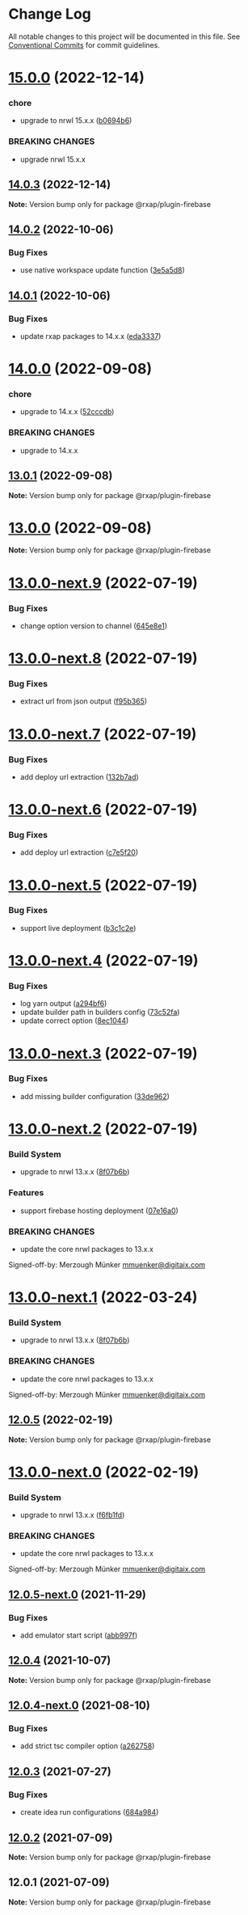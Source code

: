 # Change Log

All notable changes to this project will be documented in this file.
See [Conventional Commits](https://conventionalcommits.org) for commit guidelines.

# [15.0.0](https://gitlab.com/rxap/schematics/compare/@rxap/plugin-firebase@14.0.3...@rxap/plugin-firebase@15.0.0) (2022-12-14)


### chore

* upgrade to nrwl 15.x.x ([b0694b6](https://gitlab.com/rxap/schematics/commit/b0694b6550730b80fb7356f6c225787fda1ff6be))


### BREAKING CHANGES

* upgrade nrwl 15.x.x





## [14.0.3](https://gitlab.com/rxap/schematics/compare/@rxap/plugin-firebase@14.0.2...@rxap/plugin-firebase@14.0.3) (2022-12-14)

**Note:** Version bump only for package @rxap/plugin-firebase





## [14.0.2](https://gitlab.com/rxap/schematics/compare/@rxap/plugin-firebase@14.0.1...@rxap/plugin-firebase@14.0.2) (2022-10-06)


### Bug Fixes

* use native workspace update function ([3e5a5d8](https://gitlab.com/rxap/schematics/commit/3e5a5d8ec993efb765ea23239462f18c6dbf8706))





## [14.0.1](https://gitlab.com/rxap/schematics/compare/@rxap/plugin-firebase@14.0.0...@rxap/plugin-firebase@14.0.1) (2022-10-06)


### Bug Fixes

* update rxap packages to 14.x.x ([eda3337](https://gitlab.com/rxap/schematics/commit/eda3337af2c477126a3d83715cdc7a955c239cb6))





# [14.0.0](https://gitlab.com/rxap/schematics/compare/@rxap/plugin-firebase@13.0.1...@rxap/plugin-firebase@14.0.0) (2022-09-08)


### chore

* upgrade to 14.x.x ([52cccdb](https://gitlab.com/rxap/schematics/commit/52cccdb066599a3c333117107a06169e5d42c604))


### BREAKING CHANGES

* upgrade to 14.x.x





## [13.0.1](https://gitlab.com/rxap/schematics/compare/@rxap/plugin-firebase@13.0.0...@rxap/plugin-firebase@13.0.1) (2022-09-08)

**Note:** Version bump only for package @rxap/plugin-firebase





# [13.0.0](https://gitlab.com/rxap/schematics/compare/@rxap/plugin-firebase@13.0.0-next.9...@rxap/plugin-firebase@13.0.0) (2022-09-08)

**Note:** Version bump only for package @rxap/plugin-firebase





# [13.0.0-next.9](https://gitlab.com/rxap/schematics/compare/@rxap/plugin-firebase@13.0.0-next.8...@rxap/plugin-firebase@13.0.0-next.9) (2022-07-19)


### Bug Fixes

* change option version to channel ([645e8e1](https://gitlab.com/rxap/schematics/commit/645e8e197810f1b809246ff83cad0d6fc90481cf))





# [13.0.0-next.8](https://gitlab.com/rxap/schematics/compare/@rxap/plugin-firebase@13.0.0-next.7...@rxap/plugin-firebase@13.0.0-next.8) (2022-07-19)


### Bug Fixes

* extract url from json output ([f95b365](https://gitlab.com/rxap/schematics/commit/f95b365ffa1615d98069221894b883a0139972d2))





# [13.0.0-next.7](https://gitlab.com/rxap/schematics/compare/@rxap/plugin-firebase@13.0.0-next.6...@rxap/plugin-firebase@13.0.0-next.7) (2022-07-19)


### Bug Fixes

* add deploy url extraction ([132b7ad](https://gitlab.com/rxap/schematics/commit/132b7ad13a04c3350b14b5a1c3cd6198effa9288))





# [13.0.0-next.6](https://gitlab.com/rxap/schematics/compare/@rxap/plugin-firebase@13.0.0-next.5...@rxap/plugin-firebase@13.0.0-next.6) (2022-07-19)


### Bug Fixes

* add deploy url extraction ([c7e5f20](https://gitlab.com/rxap/schematics/commit/c7e5f200b05975e4f3fc59133dee3cdabc9fee2f))





# [13.0.0-next.5](https://gitlab.com/rxap/schematics/compare/@rxap/plugin-firebase@13.0.0-next.4...@rxap/plugin-firebase@13.0.0-next.5) (2022-07-19)


### Bug Fixes

* support live deployment ([b3c1c2e](https://gitlab.com/rxap/schematics/commit/b3c1c2eb9fe66ddad864f56e2f63f418d5a7bc6f))





# [13.0.0-next.4](https://gitlab.com/rxap/schematics/compare/@rxap/plugin-firebase@13.0.0-next.3...@rxap/plugin-firebase@13.0.0-next.4) (2022-07-19)


### Bug Fixes

* log yarn output ([a294bf6](https://gitlab.com/rxap/schematics/commit/a294bf63d40e58fb343f27567871ee73baecee22))
* update builder path in builders config ([73c52fa](https://gitlab.com/rxap/schematics/commit/73c52fae11964d33d2d0aff2481763985e206c1c))
* update correct option ([8ec1044](https://gitlab.com/rxap/schematics/commit/8ec1044e8bb3a5dfae172275477331a37ce8bf3a))





# [13.0.0-next.3](https://gitlab.com/rxap/schematics/compare/@rxap/plugin-firebase@13.0.0-next.2...@rxap/plugin-firebase@13.0.0-next.3) (2022-07-19)


### Bug Fixes

* add missing builder configuration ([33de962](https://gitlab.com/rxap/schematics/commit/33de96254da0b64a2a661e6599246f9bc081df53))





# [13.0.0-next.2](https://gitlab.com/rxap/schematics/compare/@rxap/plugin-firebase@12.0.5...@rxap/plugin-firebase@13.0.0-next.2) (2022-07-19)


### Build System

* upgrade to nrwl 13.x.x ([8f07b6b](https://gitlab.com/rxap/schematics/commit/8f07b6b82fb82e8b70fbc82bd91a08d69cc52692))


### Features

* support firebase hosting deployment ([07e16a0](https://gitlab.com/rxap/schematics/commit/07e16a063e993f3b41f7cda1a77842f98dc95dde))


### BREAKING CHANGES

* update the core nrwl packages to 13.x.x

Signed-off-by: Merzough Münker <mmuenker@digitaix.com>





# [13.0.0-next.1](https://gitlab.com/rxap/schematics/compare/@rxap/plugin-firebase@12.0.5...@rxap/plugin-firebase@13.0.0-next.1) (2022-03-24)


### Build System

* upgrade to nrwl 13.x.x ([8f07b6b](https://gitlab.com/rxap/schematics/commit/8f07b6b82fb82e8b70fbc82bd91a08d69cc52692))


### BREAKING CHANGES

* update the core nrwl packages to 13.x.x

Signed-off-by: Merzough Münker <mmuenker@digitaix.com>





## [12.0.5](https://gitlab.com/rxap/schematics/compare/@rxap/plugin-firebase@12.0.5-next.0...@rxap/plugin-firebase@12.0.5) (2022-02-19)

**Note:** Version bump only for package @rxap/plugin-firebase





# [13.0.0-next.0](https://gitlab.com/rxap/schematics/compare/@rxap/plugin-firebase@12.0.5-next.0...@rxap/plugin-firebase@13.0.0-next.0) (2022-02-19)


### Build System

* upgrade to nrwl 13.x.x ([f6fb1fd](https://gitlab.com/rxap/schematics/commit/f6fb1fde34006136be4dadd72795d2d43207072a))


### BREAKING CHANGES

* update the core nrwl packages to 13.x.x

Signed-off-by: Merzough Münker <mmuenker@digitaix.com>





## [12.0.5-next.0](https://gitlab.com/rxap/schematics/compare/@rxap/plugin-firebase@12.0.4...@rxap/plugin-firebase@12.0.5-next.0) (2021-11-29)


### Bug Fixes

* add emulator start script ([abb997f](https://gitlab.com/rxap/schematics/commit/abb997fdb4bdb2f6c8d0d68e3248f9dee94c1634))





## [12.0.4](https://gitlab.com/rxap/schematics/compare/@rxap/plugin-firebase@12.0.4-next.0...@rxap/plugin-firebase@12.0.4) (2021-10-07)

**Note:** Version bump only for package @rxap/plugin-firebase





## [12.0.4-next.0](https://gitlab.com/rxap/schematics/compare/@rxap/plugin-firebase@12.0.3...@rxap/plugin-firebase@12.0.4-next.0) (2021-08-10)


### Bug Fixes

* add strict tsc compiler option ([a262758](https://gitlab.com/rxap/schematics/commit/a2627582222671e58f6feaed0309d33ab13e6984))





## [12.0.3](https://gitlab.com/rxap/schematics/compare/@rxap/plugin-firebase@12.0.2...@rxap/plugin-firebase@12.0.3) (2021-07-27)


### Bug Fixes

* create idea run configurations ([684a984](https://gitlab.com/rxap/schematics/commit/684a984efa872fbd157b08cf4e57093c3c1fa395))





## [12.0.2](https://gitlab.com/rxap/schematics/compare/@rxap/plugin-firebase@12.0.1...@rxap/plugin-firebase@12.0.2) (2021-07-09)

**Note:** Version bump only for package @rxap/plugin-firebase





## 12.0.1 (2021-07-09)

**Note:** Version bump only for package @rxap/plugin-firebase
